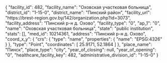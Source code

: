 {
    "facility_id": 482,
    "facility_name": "Оховская участковая больница",
    "district_id": "1-15-0",
    "district_name": "Пинский район",
    "facility_url": "https:\/\/brest-region.gov.by\/142\/organization.php?id=3073",
    "facility_address": "Пинский р-н д. Охово",
    "facility_type": "0",
    "ap_1": "0",
    "name": "Оховская участковая больница",
    "state": "public institution",
    "stats": [],
    "med_id": 10214361,
    "address": "Пинский р-н д. Охово",
    "coord_x_y": {
        "crs": {
            "type": "name",
            "properties": {
                "name": "EPSG:4326"
            }
        },
        "type": "Point",
        "coordinates": [
            25.9171,
            52.1864
        ]
    },
    "place_name": "Пинск",
    "place_type": "city",
    "year_of_closing": null,
    "year_of_opening": "0",
    "healthcare_facility_key": 482,
    "administrative_division_id": "1-15-0"
}